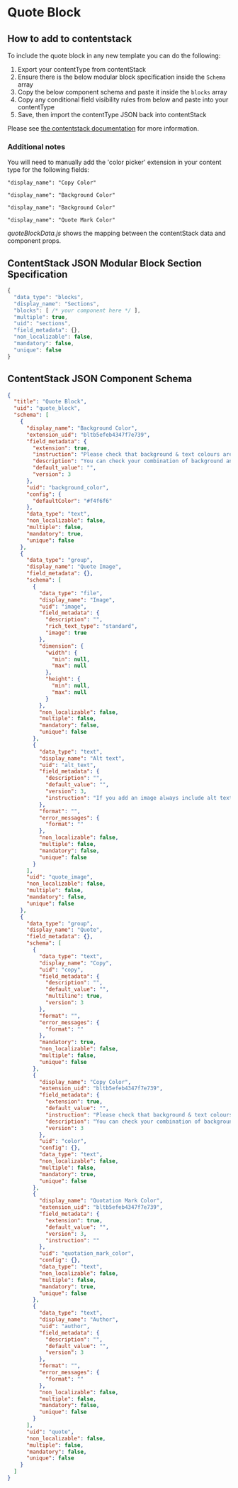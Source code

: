 # Quote Block

## How to add to contentstack

To include the quote block in any new template you can do the following:

1. Export your contentType from contentStack
2. Ensure there is the below modular block specification inside the `Schema` array
3. Copy the below component schema and paste it inside the `blocks` array
4. Copy any conditional field visibility rules from below and paste into your contentType
5. Save, then import the contentType JSON back into contentStack

Please see [the contentstack documentation](https://www.contentstack.com/docs/json-schema-for-creating-a-content-type) for more information.

### Additional notes

You will need to manually add the 'color picker' extension in your content type for the following fields:

`"display_name": "Copy Color"`

`"display_name": "Background Color"`

`"display_name": "Background Color"`

`"display_name": "Quote Mark Color"`

_quoteBlockData.js_ shows the mapping between the contentStack data and component props.

## ContentStack JSON Modular Block Section Specification

```javascript
{
  "data_type": "blocks",
  "display_name": "Sections",
  "blocks": [ /* your component here */ ],
  "multiple": true,
  "uid": "sections",
  "field_metadata": {},
  "non_localizable": false,
  "mandatory": false,
  "unique": false
}
```

## ContentStack JSON Component Schema

```json
{
  "title": "Quote Block",
  "uid": "quote_block",
  "schema": [
    {
      "display_name": "Background Color",
      "extension_uid": "bltb5efeb4347f7e739",
      "field_metadata": {
        "extension": true,
        "instruction": "Please check that background & text colours are accessible",
        "description": "You can check your combination of background and text colour here: https://contrastchecker.com/",
        "default_value": "",
        "version": 3
      },
      "uid": "background_color",
      "config": {
        "defaultColor": "#f4f6f6"
      },
      "data_type": "text",
      "non_localizable": false,
      "multiple": false,
      "mandatory": true,
      "unique": false
    },
    {
      "data_type": "group",
      "display_name": "Quote Image",
      "field_metadata": {},
      "schema": [
        {
          "data_type": "file",
          "display_name": "Image",
          "uid": "image",
          "field_metadata": {
            "description": "",
            "rich_text_type": "standard",
            "image": true
          },
          "dimension": {
            "width": {
              "min": null,
              "max": null
            },
            "height": {
              "min": null,
              "max": null
            }
          },
          "non_localizable": false,
          "multiple": false,
          "mandatory": false,
          "unique": false
        },
        {
          "data_type": "text",
          "display_name": "Alt text",
          "uid": "alt_text",
          "field_metadata": {
            "description": "",
            "default_value": "",
            "version": 3,
            "instruction": "If you add an image always include alt text for accessibility"
          },
          "format": "",
          "error_messages": {
            "format": ""
          },
          "non_localizable": false,
          "multiple": false,
          "mandatory": false,
          "unique": false
        }
      ],
      "uid": "quote_image",
      "non_localizable": false,
      "multiple": false,
      "mandatory": false,
      "unique": false
    },
    {
      "data_type": "group",
      "display_name": "Quote",
      "field_metadata": {},
      "schema": [
        {
          "data_type": "text",
          "display_name": "Copy",
          "uid": "copy",
          "field_metadata": {
            "description": "",
            "default_value": "",
            "multiline": true,
            "version": 3
          },
          "format": "",
          "error_messages": {
            "format": ""
          },
          "mandatory": true,
          "non_localizable": false,
          "multiple": false,
          "unique": false
        },
        {
          "display_name": "Copy Color",
          "extension_uid": "bltb5efeb4347f7e739",
          "field_metadata": {
            "extension": true,
            "default_value": "",
            "instruction": "Please check that background & text colours are accessible",
            "description": "You can check your combination of background and text colour here: https://contrastchecker.com/",
            "version": 3
          },
          "uid": "color",
          "config": {},
          "data_type": "text",
          "non_localizable": false,
          "multiple": false,
          "mandatory": true,
          "unique": false
        },
        {
          "display_name": "Quotation Mark Color",
          "extension_uid": "bltb5efeb4347f7e739",
          "field_metadata": {
            "extension": true,
            "default_value": "",
            "version": 3,
            "instruction": ""
          },
          "uid": "quotation_mark_color",
          "config": {},
          "data_type": "text",
          "non_localizable": false,
          "multiple": false,
          "mandatory": true,
          "unique": false
        },
        {
          "data_type": "text",
          "display_name": "Author",
          "uid": "author",
          "field_metadata": {
            "description": "",
            "default_value": "",
            "version": 3
          },
          "format": "",
          "error_messages": {
            "format": ""
          },
          "non_localizable": false,
          "multiple": false,
          "mandatory": false,
          "unique": false
        }
      ],
      "uid": "quote",
      "non_localizable": false,
      "multiple": false,
      "mandatory": false,
      "unique": false
    }
  ]
}
```
